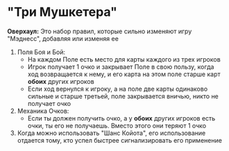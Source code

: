 # "Три Мушкетера"

**Оверхаул:** Это набор правил, которые сильно изменяют игру "Мэднесс", добавляя или изменяя ее

1. Поля Боя и Бой:
    *   На каждом Поле есть место для карты каждого из трех игроков
    *   Игрок получает 1 очко и закрывает Поле в свою пользу, когда ход возвращается к нему, и его карта на этом поле старше карт **обоих** других игроков
    *   Если ход вернулся к игроку, а на поле две карты одинаково сильные и старше третьей, поле закрывается вничью, никто не получает очко
2. Механика Очков:
    *   Если ты должен получить очко, а у **обоих** других игроков есть очки, ты его не получаешь. Вместо этого они теряют 1 очко
3. Когда можно использовать "Шанс Койота", его использование отдается тому, кто успел быстрее сигнализировать его применение